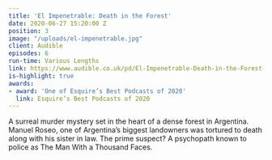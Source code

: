 ```yaml
---
title: 'El Impenetrable: Death in the Forest'
date: 2020-06-27 15:20:00 Z
position: 3
image: "/uploads/el-impenetrable.jpg"
client: Audible
episodes: 6
run-time: Various Lengths
link: https://www.audible.co.uk/pd/El-Impenetrable-Death-in-the-Forest-Audiobook/B0842SD2RZ
is-highlight: true
awards:
- award: 'One of Esquire’s Best Podcasts of 2020'
  link: Esquire’s Best Podcasts of 2020
---
```


A surreal murder mystery set in the heart of a dense forest in Argentina. Manuel Roseo, one of Argentina’s biggest landowners was tortured to death along with his sister in law. The prime suspect? A psychopath known to police as The Man With a Thousand Faces.